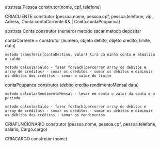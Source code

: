 abstrata Pessoa construtor(nome, cpf, telefone)

CRIACLIENTE construtor (pessoa.nome, pessoa.cpf, pessoa.telefone, vip, Adress, Conta.contaCorrente && | Conta.contaPoupanca)

abstrata Conta construtor (numero)
    metodo sacar
    metodo depositar 

contaCorrente = construtor (numero, objeto debito, objeto credito, limite, data)

    metodo transferir(contaDestino, valor) tira da minha conta e atualiza o saldo

    metodo calcularSaldo - fazer forEach(percorrer array de debitos e array de créditos) - somar os créditos - somar os débitos e diminuir os débitos dos créditos - somar o valor do limite

contaPoupanca construtor (debito credito rendimentoMensal data)

    metodo calcularRendimentoMensal - levar em conta o valor da conta e o periodo

    metodo calcularSaldo - fazer forEach(percorrer array de debitos e array de créditos) - somar os créditos - somar os débitos e diminuir os débitos dos créditos - somar os rendimentos

CRIAFUNCIONARIO construtor (pessoa.nome, pessoa.cpf, pessoa.telefone, salario, Cargo.cargo)

CRIACARGO construtor (nome)

